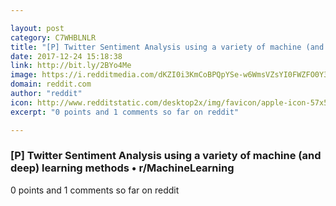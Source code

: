 ```yaml
---

layout: post
category: C7WHBLNLR
title: "[P] Twitter Sentiment Analysis using a variety of machine (and deep) learning methods • r/MachineLearning"
date: 2017-12-24 15:18:38
link: http://bit.ly/2BYo4Me
image: https://i.redditmedia.com/dKZI0i3KmCoBPQpYSe-w6WmsVZsYI0FWZFO0Y3Qm-QA.jpg?w=320&s=f28146e32aa3567aedcb6d98c94cf699
domain: reddit.com
author: "reddit"
icon: http://www.redditstatic.com/desktop2x/img/favicon/apple-icon-57x57.png
excerpt: "0 points and 1 comments so far on reddit"

---
```


### [P] Twitter Sentiment Analysis using a variety of machine (and deep) learning methods • r/MachineLearning

0 points and 1 comments so far on reddit